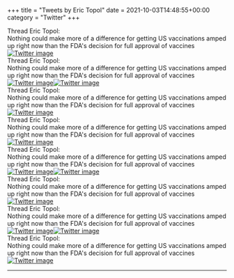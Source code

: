 +++
title = "Tweets by Eric Topol" 
date = 2021-10-03T14:48:55+00:00
category = "Twitter"
+++
<div class="tweet"> 
<div class="profile"> 
Thread Eric Topol: 
</div> 
<div class="tweet-content">Nothing could make more of a difference for getting US vaccinations amped up right now than the FDA's decision for full approval of vaccines</div></div><a href="FAyE-dHVgAYjxgk.jpg"  ><img src="FAyE-dHVgAYjxgk.jpg" alt="Twitter image" ></img></a><div class="tweet"> 
<div class="profile"> 
Thread Eric Topol: 
</div> 
<div class="tweet-content">Nothing could make more of a difference for getting US vaccinations amped up right now than the FDA's decision for full approval of vaccines</div></div><a href="FAyPQd3UcAQ0HSc.jpg"  ><img src="FAyPQd3UcAQ0HSc.jpg" alt="Twitter image" ></img></a><a href="FAyPD_2UcAQIxUt.jpg"  ><img src="FAyPD_2UcAQIxUt.jpg" alt="Twitter image" ></img></a><div class="tweet"> 
<div class="profile"> 
Thread Eric Topol: 
</div> 
<div class="tweet-content">Nothing could make more of a difference for getting US vaccinations amped up right now than the FDA's decision for full approval of vaccines</div></div><a href="FAyhPLwUUAcDr9n.jpg"  ><img src="FAyhPLwUUAcDr9n.jpg" alt="Twitter image" ></img></a><div class="tweet"> 
<div class="profile"> 
Thread Eric Topol: 
</div> 
<div class="tweet-content">Nothing could make more of a difference for getting US vaccinations amped up right now than the FDA's decision for full approval of vaccines</div></div><a href="FAy0FViUcAAWnvq.jpg"  ><img src="FAy0FViUcAAWnvq.jpg" alt="Twitter image" ></img></a><div class="tweet"> 
<div class="profile"> 
Thread Eric Topol: 
</div> 
<div class="tweet-content">Nothing could make more of a difference for getting US vaccinations amped up right now than the FDA's decision for full approval of vaccines</div></div><a href="FAzQ8GCVkAEmBhW.jpg"  ><img src="FAzQ8GCVkAEmBhW.jpg" alt="Twitter image" ></img></a><a href="FAzRinKVQAIEiQk.jpg"  ><img src="FAzRinKVQAIEiQk.jpg" alt="Twitter image" ></img></a><div class="tweet"> 
<div class="profile"> 
Thread Eric Topol: 
</div> 
<div class="tweet-content">Nothing could make more of a difference for getting US vaccinations amped up right now than the FDA's decision for full approval of vaccines</div></div><a href="FAz8yeyUYAAW9lW.jpg"  ><img src="FAz8yeyUYAAW9lW.jpg" alt="Twitter image" ></img></a><div class="tweet"> 
<div class="profile"> 
Thread Eric Topol: 
</div> 
<div class="tweet-content">Nothing could make more of a difference for getting US vaccinations amped up right now than the FDA's decision for full approval of vaccines</div></div><a href="FA0RXYIVUAQYALx.jpg"  ><img src="FA0RXYIVUAQYALx.jpg" alt="Twitter image" ></img></a><a href="FA0RarWVkAMjcgT.jpg"  ><img src="FA0RarWVkAMjcgT.jpg" alt="Twitter image" ></img></a><div class="tweet"> 
<div class="profile"> 
Thread Eric Topol: 
</div> 
<div class="tweet-content">Nothing could make more of a difference for getting US vaccinations amped up right now than the FDA's decision for full approval of vaccines</div></div><a href="FA1PPleVgAsarGB.jpg"  ><img src="FA1PPleVgAsarGB.jpg" alt="Twitter image" ></img></a>

---
